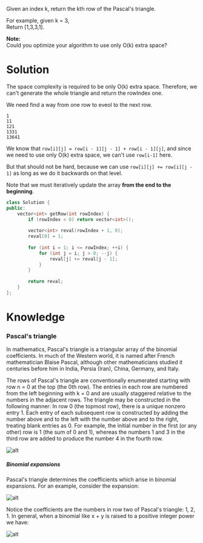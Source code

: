 Given an index k, return the kth row of the Pascal's triangle.  

For example, given k = 3,  
Return [1,3,3,1].  

__Note:__  
Could you optimize your algorithm to use only O(k) extra space?  

# Solution

The space complexity is required to be  only O(k) extra space. Therefore, we can't generate the whole triangle and return the rowIndex one.

We need find a way from one row to eveol to the next row.

```
1
11
121
1331
13641
```

We know that ```row[i][j] = row[i - 1][j - 1] + row[i - 1][j]```, and since we need to use only O(k) extra space, we can't use ```row[i-1]``` here. 

But that should not be hard, because we can use ```row[i][j] += row[i][j - 1]``` as long as we do it backwards on that level.

Note that we must iteratively update the array __from the end to the beginning__. 

```cpp
class Solution {
public:
    vector<int> getRow(int rowIndex) {
        if (rowIndex < 0) return vector<int>();
        
        vector<int> reval(rowIndex + 1, 0);
        reval[0] = 1;
        
        for (int i = 1; i <= rowIndex; ++i) {
            for (int j = i; j > 0; --j) {
                reval[j] += reval[j - 1];
            }
        }
        
        return reval;
    }
};

```

# Knowledge

### Pascal's triangle

In mathematics, Pascal's triangle is a triangular array of the binomial coefficients. In much of the Western world, it is named after French mathematician Blaise Pascal, although other mathematicians studied it centuries before him in India, Persia (Iran), China, Germany, and Italy.

The rows of Pascal's triangle are conventionally enumerated starting with row n = 0 at the top (the 0th row). The entries in each row are numbered from the left beginning with k = 0 and are usually staggered relative to the numbers in the adjacent rows. The triangle may be constructed in the following manner: In row 0 (the topmost row), there is a unique nonzero entry 1. Each entry of each subsequent row is constructed by adding the number above and to the left with the number above and to the right, treating blank entries as 0. For example, the initial number in the first (or any other) row is 1 (the sum of 0 and 1), whereas the numbers 1 and 3 in the third row are added to produce the number 4 in the fourth row.

![alt](https://upload.wikimedia.org/wikipedia/commons/c/ca/Pascal_triangle_small.png)

##### Binomial expansions

Pascal's triangle determines the coefficients which arise in binomial expansions. For an example, consider the expansion:

![alt](http://www.mathnstuff.com/math/algebra/tt/tt43h.gif)

Notice the coefficients are the numbers in row two of Pascal's triangle: 1, 2, 1. In general, when a binomial like x + y is raised to a positive integer power we have:

![alt](https://cdn-images-1.medium.com/max/1600/1*PHraeWdzWdmOfl2JhRdTVg.png)

